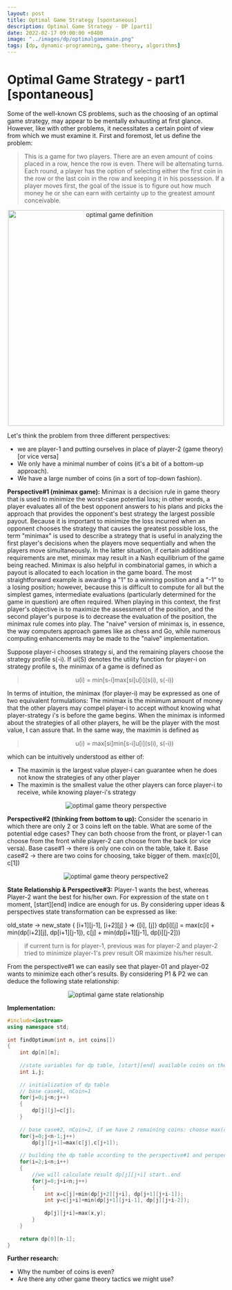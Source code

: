 ```yaml
---
layout: post
title: Optimal Game Strategy [spontaneous]
description: Optimal Game Strategy - DP [part1]
date: 2022-02-17 09:00:00 +0400
image: "../images/dp/optimalgamemain.png"
tags: [dp, dynamic-programming, game-theory, algorithms]
---
```


# Optimal Game Strategy - part1 [spontaneous]

Some of the well-known CS problems, such as the choosing of an optimal game strategy, may appear to be mentally exhausting at first glance. However, like with other problems, it necessitates a certain point of view from which we must examine it. First and foremost, let us define the problem:
> This is a game for two players. There are an even amount of coins placed in a row, hence the row is even. There will be alternating turns. Each round, a player has the option of selecting either the first coin in the row or the last coin in the row and keeping it in his possession. If a player moves first, the goal of the issue is to figure out how much money he or she can earn with certainty up to the greatest amount conceivable.
>

<p align="center">
<img align="center" width="500" height="500" src="../images/dp/optimalgame02.png" alt="optimal game definition">
</p>

Let's think the problem from three different perspectives:
 - we are player-1 and putting ourselves in place of player-2 (game theory) [or vice versa]
 - We only have a minimal number of coins (it's a bit of a bottom-up approach).
 - We have a large number of coins (in a sort of top-down fashion).

**Perspective#1 (minimax game):**
Minimax is a decision rule in game theory that is used to minimize the worst-case potential loss; in other words, a player evaluates all of the best opponent answers to his plans and picks the approach that provides the opponent's best strategy the largest possible payout.
Because it is important to minimize the loss incurred when an opponent chooses the strategy that causes the greatest possible loss, the term "minimax" is used to describe a strategy that is useful in analyzing the first player's decisions when the players move sequentially and when the players move simultaneously. In the latter situation, if certain additional requirements are met, minimax may result in a Nash equilibrium of the game being reached.
Minimax is also helpful in combinatorial games, in which a payout is allocated to each location in the game board. The most straightforward example is awarding a "1" to a winning position and a "-1" to a losing position; however, because this is difficult to compute for all but the simplest games, intermediate evaluations (particularly determined for the game in question) are often required. When playing in this context, the first player's objective is to maximize the assessment of the position, and the second player's purpose is to decrease the evaluation of the position, the minimax rule comes into play. The "naive" version of minimax is, in essence, the way computers approach games like as chess and Go, while numerous computing enhancements may be made to the "naive" implementation.

Suppose player-i chooses strategy si, and the remaining players choose the strategy profile s(-i). If ui(S) denotes the utility function for player-i on strategy profile s, the minimax of a game is defined as

> <p align="center">u(i) = min[s-i]max[si]u[i](s(i), s(-i)) </p>
>

In terms of intuition, the minimax (for player-i) may be expressed as one of two equivalent formulations:
The minimax is the minimum amount of money that the other players may compel player-i to accept without knowing what player-strategy i's is before the game begins.
When the minimax is informed about the strategies of all other players, he will be the player with the most value, I can assure that.
In the same way, the maximin is defined as
> <p align="center">u(i) = max[si]min[s-i]u[i](s(i), s(-i)) </p>
>

which can be intuitively understood as either of:
- The maximin is the largest value player-i can guarantee when he does not know the strategies of any other player
- The maximin is the smallest value the other players can force player-i to receive, while knowing player-i's strategy

<p align="center">
<img align="center" src="../images/dp/optimalgame03.png" alt="optimal game theory perspective">
</p>


**Perspective#2 (thinking from bottom to up):**
Consider the scenario in which there are only 2 or 3 coins left on the table. What are some of the potential edge cases?
They can both choose from the front, or player-1 can choose from the front while player-2 can choose from the back (or vice versa).
Base case#1 -> there is only one coin on the table, take it.
Base case#2 -> there are two coins for choosing, take bigger of them. max(c[0], c[1])
<p align="center">
<img align="center" src="../images/dp/optimalgame04.png" alt="optimal game theory perspective2">
</p>


**State Relationship & Perspective#3:**
Player-1 wants the best, whereas Player-2 want the best for his/her own. For expression of the state on t moment, [start][end] indice are enough for us.
By considering upper ideas & perspectives state transformation can be expressed as like:

old_state -> new_state
 { [i+1][j-1], [i+2][j] } => {[i], [j]}
 dp[i][j] = max(c[i] + min(dp[i+2][j], dp[i+1][j-1]), c[j] + min(dp[i+1][j-1], dp[i][j-2]))

> if current turn is for player-1, previous was for player-2 and player-2 tried to minimize player-1's prev result OR maximize his/her result.
>

From the perspective#1 we can easily see that player-01 and player-02 wants to minimize each other's results. By considering P1 & P2 we can deduce the following state relationship:
<p align="center">
<img align="center" src="../images/dp/optimalgame05.png" alt="optimal game state relationship">
</p>





**Implementation:**
```cpp
#include<iostream>
using namespace std;
 
int findOptimum(int n, int coins[])
{
    int dp[n][n];
 
    //state variables for dp table, [start][end] available coins on the table
    int i,j;
 
    // initialization of dp table
    // base case#1, nCoin=1
    for(j=0;j<n;j++)
    {
        dp[j][j]=c[j];
    }
 
    // base case#2, nCoin=2, if we have 2 remaining coins: choose max(c[i], c[i+1])
    for(j=0;j<n-1;j++)
        dp[j][j+1]=max(c[j],c[j+1]);
 
    // building the dp table according to the perspective#1 and perspective#2
    for(i=2;i<n;i++)
    {
        //we will calculate result dp[j][j+i] start..end
        for(j=0;j+i<n;j++)
        {
            int x=c[j]+min(dp[j+2][j+i], dp[j+1][j+i-1]);
            int y=c[j+i]+min(dp[j+1][j+i-1], dp[j][j+i-2]);
 
            dp[j][j+i]=max(x,y);
        }
    }
 
    return dp[0][n-1];
}
```


**Further research:**
 - Why the number of coins is even?
 - Are there any other game theory tactics we might use?